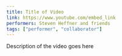 ```yaml
---
title: Title of Video
link: https://www.youtube.com/embed_link
performers: Steven Heffner and friends
tags: ["performer", "collaborator"]
---
```


Description of the video goes here